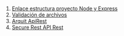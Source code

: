 1. [Enlace estructura proyecto Node y Express ](https://medium.com/williambastidasblog/estructura-de-una-api-rest-con-nodejs-express-y-mongodb-cdd97637b18b)
2. [Validación de archivos](https://pharos.sh/cargue-la-gestion-de-archivos-en-node-js-con-express-y-multer/)
3. [Arquit ApiRest](https://juanda.gitbooks.io/webapps/content/api/arquitectura-api-rest.html)
4. [Secure Rest API Rest](https://www.toptal.com/nodejs/secure-rest-api-in-nodejs)
